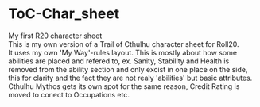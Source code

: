 # ToC-Char_sheet
My first R20 character sheet <br>
This is my own version of a Trail of Cthulhu character sheet for Roll20.<br>
It uses my own 'My Way'-rules layout. This is mostly about how some abilities are placed and refered to, ex. Sanity, Stability and Health is removed from the ability section and only excist in one place on the side, this for clarity and the fact they are not realy 'abilities' but basic attributes. Cthulhu Mythos gets its own spot for the same reason, Credit Rating is moved to conect to Occupations etc.
